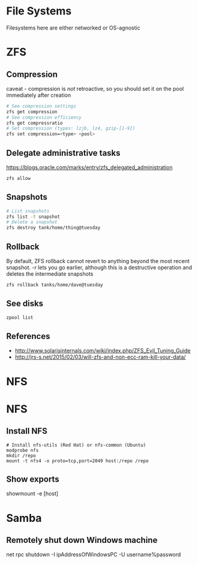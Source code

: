 # File Systems

Filesystems here are either networked or OS-agnostic
# ZFS

## Compression

caveat - compression is *not* retroactive, so you should set it on the pool
immediately after creation

```bash
# See compression settings
zfs get compression
# See compression efficiency
zfs get compressratio
# Set compression (types: lzjb, lz4, gzip-[1-9])
zfs set compression=<type> <pool>
```

## Delegate administrative tasks

<https://blogs.oracle.com/marks/entry/zfs_delegated_administration>

```bash
zfs allow
```

## Snapshots

```bash
# List snapshots
zfs list -t snapshot
# Delete a snapshot
zfs destroy tank/home/thing@tuesday
```

## Rollback

By default, ZFS rollback cannot revert to anything beyond the most recent
snapshot. -r lets you go earlier, although this is a destructive operation and
deletes the intermediate snapshots

```bash
zfs rollback tanks/home/dave@tuesday
```

## See disks

```bash
zpool list
```

## References

* <http://www.solarisinternals.com/wiki/index.php/ZFS_Evil_Tuning_Guide>
* <http://jrs-s.net/2015/02/03/will-zfs-and-non-ecc-ram-kill-your-data/>
# NFS


# NFS

## Install NFS

	# Install nfs-utils (Red Hat) or nfs-common (Ubuntu)
	modprobe nfs
	mkdir /repo
	mount -t nfs4 -o proto=tcp,port=2049 host:/repo /repo

## Show exports

 showmount -e [host]

# Samba
## Remotely shut down Windows machine


 net rpc shutdown -I ipAddressOfWindowsPC -U username%password

